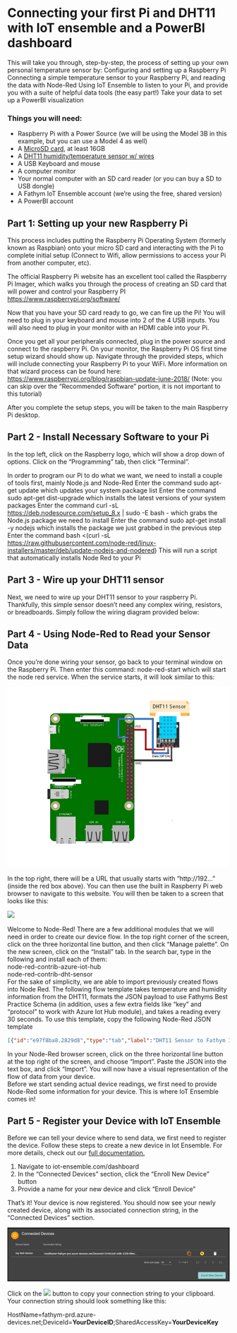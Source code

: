 # Connecting your first Pi and DHT11 with IoT ensemble and a PowerBI dashboard


This will take you through, step-by-step, the process of setting up your own personal temperature sensor by:
Configuring and setting up a Raspberry Pi
Connecting a simple temperature sensor to your Raspberry Pi, and reading the data with Node-Red
Using IoT Ensemble to listen to your Pi, and provide you with a suite of helpful data tools (the easy part!)
Take your data to set up a PowerBI visualization


### Things you will need:
<ul>
<li>Raspberry Pi with a Power Source (we will be using the Model 3B in this example, but you can use a Model 4 as well) </li>
<li>A <a href="https://www.amazon.com/SanDisk-Ultra-microSDHC-Memory-Adapter/dp/B08GY9NYRM/ref=sr_1_3?crid=2XJMC54SCHQQD&dchild=1&keywords=micro+sd+card+32gb&qid=1610743336&sprefix=micro+sd+card%2Caps%2C229&sr=8-3">MicroSD card</a>, at least 16GB</li>
<li>A <a href="https://www.amazon.com/HiLetgo-Temperature-Humidity-Digital-3-3V-5V/dp/B01DKC2GQ0">DHT11 humidity/temperature sensor w/ wires</a></li>
<li>A USB Keyboard and mouse</li>
<li>A computer monitor</li>
<li>Your normal computer with an SD card reader (or you can buy a SD to USB dongle)</li>
<li>A Fathym IoT Ensemble account (we’re using the free, shared version)</li>
<li>A PowerBI account</li>
</ul>

## Part 1: Setting up your new Raspberry Pi 

This process includes putting the Raspberry Pi Operating System (formerly known as Raspbian) onto your micro SD card and interacting with the Pi to complete initial setup (Connect to Wifi, allow permissions to access your Pi from another computer, etc).

The official Raspberry Pi website has an excellent tool called the Raspberry Pi Imager, which walks you through the process of creating an SD card that will power and control your Raspberry PI
https://www.raspberrypi.org/software/

Now that you have your SD card ready to go, we can fire up the Pi! You will need to plug in your keyboard and mouse into 2 of the 4 USB inputs. You will also need to plug in your monitor with an HDMI cable into your Pi.

Once you get all your peripherals connected, plug in the power source and connect to the raspberry Pi. On your monitor, the Raspberry Pi OS first time setup wizard should show up. Navigate through the provided steps, which will include connecting your Raspberry Pi to your WiFi. More information on that wizard process can be found here: https://www.raspberrypi.org/blog/raspbian-update-june-2018/ (Note: you can skip over the “Recommended Software” portion, it is not important to this tutorial)

After you complete the setup steps, you will be taken to the main Raspberry Pi desktop.

## Part 2 - Install Necessary Software to your Pi

In the top left, click on the Raspberry logo, which will show a drop down of options. Click on the “Programming” tab, then click “Terminal”.

In order to program our Pi to do what we want, we need to install a couple of tools first, mainly Node.js and Node-Red 
Enter the command sudo apt-get update which updates your system package list
Enter the command sudo apt-get dist-upgrade which installs the latest versions of your system packages
Enter the command curl -sL https://deb.nodesource.com/setup_8.x | sudo -E bash - which grabs the Node.js package we need to install
Enter the command sudo apt-get install -y nodejs which installs the package we just grabbed in the previous step
Enter the command bash <(curl -sL https://raw.githubusercontent.com/node-red/linux-installers/master/deb/update-nodejs-and-nodered)  This will run a script that automatically installs Node Red to your Pi


## Part 3 - Wire up your DHT11 sensor

Next, we need to wire up your DHT11 sensor to your raspberry Pi. Thankfully, this simple sensor doesn’t need any complex wiring, resistors, or breadboards. Simply follow the wiring diagram provided below:




## Part 4 - Using Node-Red to Read your Sensor Data

Once you’re done wiring your sensor, go back to your terminal window on the Raspberry Pi. Then enter this command: node-red-start which will start the node red service. When the service starts, it will look similar to this:

<img src="static/img/modifiedPiWiring.png" class="text-image" />


In the top right, there will be a URL that usually starts with “http://192…” (inside the red box above). You can then use the built in Raspberry Pi web browser to navigate to this website.  You will then be taken to a screen that looks like this:

<img src="https://steemitimages.com/640x0/https://steemitimages.com/DQmTsV5oGxLJa3MgJWrqQJ43a5SfdKJDrqtY1yjWJuBRD4J/DQmTsV5oGxLJa3MgJWrqQJ43a5SfdKJDrqtY1yjWJuBRD4J.png" class="text-image" />

Welcome to Node-Red! There are a few additional modules that we will need in order to create our device flow. In the top right corner of the screen, click on the three horizontal line button, and then click “Manage palette”. On the new screen, click on the “Install” tab. In the search bar, type in the following and install each of them:
<br>
node-red-contrib-azure-iot-hub<br>
node-red-contrib-dht-sensor
<br>
For the sake of simplicity, we are able to import previously created flows into Node Red. The following flow template takes temperature and humidity information from the DHT11, formats the JSON payload to use Fathyms Best Practice Schema (in addition, uses a few extra fields like “key” and “protocol” to work with Azure Iot Hub module), and takes a reading every 30 seconds. To use this template, copy the following Node-Red JSON template

```json
[{"id":"e97f8ba8.2829d8","type":"tab","label":"DHT11 Sensor to Fathym Iot Ensemble","disabled":false,"info":""},{"id":"2fe1190e.141286","type":"inject","z":"e97f8ba8.2829d8","name":"Take reading every 30 seconds","props":[{"p":"payload"}],"repeat":"30","crontab":"","once":true,"onceDelay":0.1,"topic":"","payload":"","payloadType":"date","x":190,"y":440,"wires":[["2f3407d4.26b858"]]},{"id":"2f3407d4.26b858","type":"rpi-dht22","z":"e97f8ba8.2829d8","name":"DHT11 Sensor","topic":"","dht":"11","pintype":"0","pin":4,"x":500,"y":440,"wires":[["1fa2f6c2.9637b9"]]},{"id":"1fa2f6c2.9637b9","type":"change","z":"e97f8ba8.2829d8","name":"Format JSON","rules":[{"t":"set","p":"payload","pt":"msg","to":"{\t\t\"deviceId\": \"Your Device ID\",\t\t\"key\": \"Your Device Key\",\t\t\"protocol\": \"mqtt\",\t\t\"data\": {\t\t\"DeviceData\": {\t\t\t\"Latitude\": \"40.5853° N\",\t\t\t\"Longitude\": \"105.0844° W\"\t\t},\t\t\"SensorReadings\": {\t\t\t\"Temperature\": \"$number(payload)\",\t\t\t\"Humidity\": \"$number(humidity)\"\t\t},\t\t\"SensorMetadata\": {\t\t\t\"_\": {\t\t\t\t\"SignalStrength\": \"Good\",\t\t\t\t\"SensorType\": \"DHT11\"\t\t\t}\t\t}\t\t}\t}","tot":"jsonata"}],"action":"","property":"","from":"","to":"","reg":false,"x":760,"y":440,"wires":[["8601cbe1.84e998","fc1e92ea.2210b"]]},{"id":"8601cbe1.84e998","type":"debug","z":"e97f8ba8.2829d8","name":"Local Debug","active":true,"tosidebar":true,"console":false,"tostatus":false,"complete":"payload","targetType":"msg","statusVal":"","statusType":"auto","x":990,"y":360,"wires":[]},{"id":"fc1e92ea.2210b","type":"azureiothub","z":"e97f8ba8.2829d8","name":"Azure IoT Hub","protocol":"mqtt","x":1000,"y":520,"wires":[[]]}]
```

In your Node-Red browser screen, click on the three horizontal line button at the top right of the screen, and choose “Import”. Paste the JSON into the text box, and click “Import”. You will now have a visual representation of the flow of data from your device.
<br>
Before we start sending actual device readings, we first need to provide Node-Red some information for your device. This is where IoT Ensemble comes in!

## Part 5 - Register your Device with IoT Ensemble
Before we can tell your device where to send data, we first need to register the device. Follow these steps to create a new device in Iot Ensemble. For more details, check out our [full documentation.](../docs/getting-started/connecting-first-device)

<ol>
<li>Navigate to iot-ensemble.com/dashboard</li>
<li>In the “Connected Devices” section, click the “Enroll New Device” button</li>
<li>Provide a name for your new device and click “Enroll Device”</li>
</ol>

That’s it! Your device is now registered. You should now see your newly created device, along with its associated connection string, in the “Connected Devices” section. 

<img src="static/img/screenshots/dashboard-device-list-first-device.png" class="text-image" />

Click on the <img src="/img/screenshots/icon-copy.png" class="text-image" /> button to copy your connection string to your clipboard. Your connection string should look something like this:

HostName=fathym-prd.azure-devices.net;DeviceId=**YourDeviceID**;SharedAccessKey=**YourDeviceKey**
